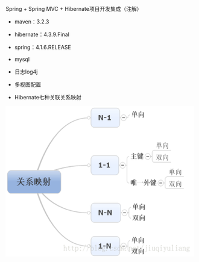 Spring + Spring MVC + Hibernate项目开发集成（注解）
- maven：3.2.3
- hibernate：4.3.9.Final
- spring：4.1.6.RELEASE
- mysql
- 日志log4j
- 多视图配置



- Hibernate七种关联关系映射<br>
<img src="/Web-jpa/src/test/img/20141021195734859.png" width="500" height="400" alt="图片名称">
